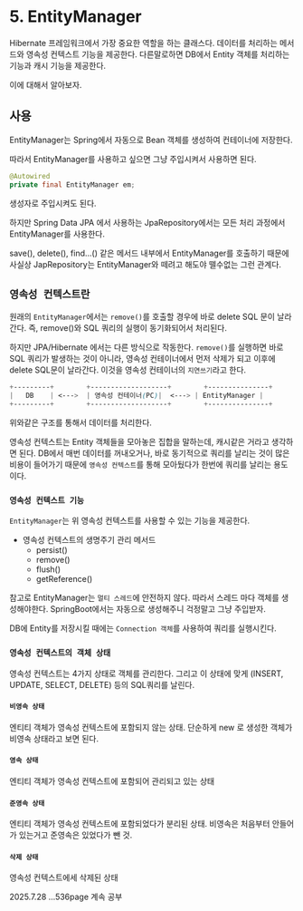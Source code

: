 # 5. EntityManager

Hibernate 프레임워크에서 가장 중요한 역할을 하는 클래스다.
데이터를 처리하는 메서드와 영속성 컨텍스트 기능을 제공한다. 
다른말로하면 DB에서 Entity 객체를 처리하는 기능과 캐시 기능을 제공한다.

이에 대해서 알아보자.

## 사용
EntityManager는 Spring에서 자동으로 Bean 객체를 생성하여
컨테이너에 저장한다.

따라서 EntityManager를 사용하고 싶으면 그냥 주입시켜서 사용하면 된다.
```java
@Autowired
private final EntityManager em;
```
생성자로 주입시켜도 된다.

하지만 Spring Data JPA 에서 사용하는 JpaRepository에서는 
모든 처리 과정에서 EntityManager를 사용한다.

save(), delete(), find...() 같은 메서드 내부에서 EntityManager를 호출하기 때문에
사실상 JapRepository는 EntityManager와 떼려고 해도야 뗄수없는 그런 관계다.


## `영속성 컨텍스트란`

원래의 `EntityManager`에서는 `remove()`를 호출할 경우에 바로 delete SQL 문이 날라간다.
즉, remove()와 SQL 쿼리의 실행이 동기화되어서 처리된다.

하지만 JPA/Hibernate 에서는 다른 방식으로 작동한다.
`remove()`를 실행하면 바로 SQL 쿼리가 발생하는 것이 아니라,
영속성 컨테이너에서 먼저 삭제가 되고 이후에 delete SQL문이 날라간다.
이것을 영속성 컨테이너의 `지연쓰기`라고 한다.

```scss
+---------+        +-------------------+        +---------------+
|   DB    | <--->  | 영속성 컨테이너(PC)|  <---> | EntityManager |
+---------+        +-------------------+        +---------------+

```

위와같은 구조를 통해서 데이터를 처리한다. 


영속성 컨텍스트는 Entity 객체들을 모아놓은 집합을 말하는데, 캐시같은 거라고 생각하면 된다.
DB에서 매번 데이터를 꺼내오거나, 바로 동기적으로 쿼리를 날리는 것이
많은 비용이 들어가기 때문에 `영속성 컨텍스트`를 통해 모아뒀다가 한번에 쿼리를 날리는 용도이다.


### `영속성 컨텍스트 기능`
`EntityManager`는 위 영속성 컨텍스트를 사용할 수 있는 기능을 제공한다.
- 영속성 컨텍스트의 생명주기 관리 메서드
  - persist()
  - remove()
  - flush()
  - getReference()


참고로 EntityManager는 `멀티 스레드`에 안전하지 않다.
따라서 스레드 마다 객체를 생성해야한다. 
SpringBoot에서는 자동으로 생성해주니 걱정말고 그냥 주입받자. 

DB에 Entity를 저장시킬 때에는 `Connection 객체`를 사용하여 쿼리를 실행시킨다.


### `영속성 컨텍스트의 객체 상태`
영속성 컨텍스트는 4가지 상태로 객체를 관리한다. 그리고 이 상태에 맞게 (INSERT, UPDATE, SELECT, DELETE) 등의 SQL쿼리를 날린다.

#### `비영속 상태`
엔티티 객체가 영속성 컨텍스트에 포함되지 않는 상태. 단순하게 new 로 생성한 객체가 비영속 상태라고 보면 된다.
  
#### `영속 상태`
엔티티 객체가 영속성 컨텍스트에 포함되어 관리되고 있는 상태

#### `준영속 상태`
엔티티 객체가 영속성 컨텍스트에 포함되었다가 분리된 상태. 비영속은 처음부터 안들어가 있는거고 준영속은 있었다가 뺀 것.

#### `삭제 상태`
영속성 컨텍스트에세 삭제된 상태


2025.7.28
...536page 계속 공부